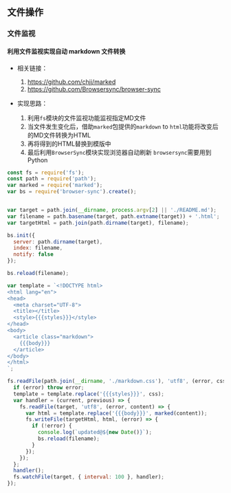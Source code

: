 ## 文件操作

### 文件监视

#### 利用文件监视实现自动 markdown 文件转换

- 相关链接：

  1. https://github.com/chjj/marked
  2. https://github.com/Browsersync/browser-sync 

- 实现思路：
  1. 利用`fs`模块的文件监视功能监视指定MD文件
  2. 当文件发生变化后，借助`marked`包提供的`markdown` to `html`功能将改变后的MD文件转换为HTML
  3. 再将得到的HTML替换到模版中
  4. 最后利用`BrowserSync`模块实现浏览器自动刷新
    `browsersync`需要用到Python

```javascript
const fs = require('fs');
const path = require('path');
var marked = require('marked');
var bs = require('browser-sync').create();


var target = path.join(__dirname, process.argv[2] || './README.md');
var filename = path.basename(target, path.extname(target)) + '.html';
var targetHtml = path.join(path.dirname(target), filename);

bs.init({
  server: path.dirname(target),
  index: filename,
  notify: false
});

bs.reload(filename);

var template = `<!DOCTYPE html>
<html lang="en">
<head>
  <meta charset="UTF-8">
  <title></title>
  <style>{{{styles}}}</style>
</head>
<body>
  <article class="markdown">
    {{{body}}}
  </article>
</body>
</html>
`;

fs.readFile(path.join(__dirname, './markdown.css'), 'utf8', (error, css) => {
  if (error) throw error;
  template = template.replace('{{{styles}}}', css);
  var handler = (current, previous) => {
    fs.readFile(target, 'utf8', (error, content) => {
      var html = template.replace('{{{body}}}', marked(content));
      fs.writeFile(targetHtml, html, (error) => {
        if (!error) {
          console.log(`updated@${new Date()}`);
          bs.reload(filename);
        }
      });
    });
  };
  handler();
  fs.watchFile(target, { interval: 100 }, handler);
});
```
